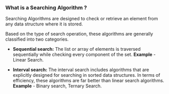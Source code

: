 ### What is a Searching Algorithm ?

Searching Algorithms are designed to check or retrieve an element from any data structure where it is stored.

Based on the type of search operation, these algorithms are generally classified into two categories.

- **Sequential search:**
  The list or array of elements is traversed sequentially while checking every component of the set. **Example** - Linear Search.

- **Interval search:**
  The interval search includes algorithms that are explicitly designed for searching in sorted data structures. In terms of efficiency, these algorithms are far better than linear search algorithms. **Example** - Binary search, Ternary Search.
